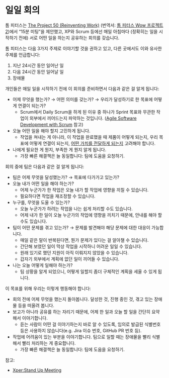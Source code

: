 # 일일 회의

톰 피터스는
[The Project 50 (Reinventing Work)](https://j.mp/3paC7se)
(번역서:
[톰 피터스 Wow 프로젝트 2](https://j.mp/30GnzHt))에서
“15분 미팅”을 제안했고,
XP와 Scrum 등에선 매일 아침마다 (정확히는 일을 시작하기 전에)
서로 어떤 일을 하는지 공유하는 회의를 갖습니다.

톰 피터스는 다음 3가지 주제로 이야기할 것을 권하고 있고,
다른 곳에서도 이와 유사한 주제를 언급합니다:

1. 지난 24시간 동안 일어난 일
1. 다음 24시간 동안 일어날 일
1. 장애물

개인들은 매일 일을 시작하기 전에 이 회의를 준비하면서
다음과 같은 걸 알게 됩니다:

- 어제 무엇을 했는가? → 어떤 의미를 갖는가? → 우리가 달성하기로 한 목표에 어떻게 연결이 되는가?
  - Scrum에서 Daily Scrum을 하게 된 이유 중 하나가
    Sprint 목표와 무관한 작업이 외부에서 끼어드는지 파악하는 것입니다.
    ([Agile Software Development with Scrum](https://j.mp/3yIRvzj)
    참고)
- 오늘 어떤 일을 해야 할지 고민하게 됩니다.
  - 작업을 쳐내는 게 아니라, 이 작업을 완료했을 때 제품이 어떻게 되는지,
    우리 목표에 어떻게 연결이 되는지,
    [어떤 가치를 전달하게 되는지](https://j.mp/2AbSZoH)
    고려해야 합니다.
- 나에게 필요한 게 뭔지, 부족한 게 뭔지 알게 됩니다.
  - 가장 빠른 해결책은 늘 동일합니다: 팀에 도움을 요청하기.

회의 중에 팀은 다음과 같은 걸 알게 됩니다:

- 팀은 어제 무엇을 달성했는가? → 목표에 다가가고 있는가?
- 오늘 내가 어떤 일을 해야 하는가?
  - 어제 누군가가 한 작업은 오늘 내가 할 작업에 영향을 끼칠 수 있습니다.
  - 필요하다면 작업을 재조정할 수 있습니다.
- 누구를, 무엇을 도울 수 있는가?
  - 오늘 누군가가 하려는 작업을 나는 쉽게 처리할 수도 있습니다.
  - 어제 내가 한 일이 오늘 누군가의 작업에 영향을 끼치기 때문에,
  안내를 해야 할 수도 있습니다.
- 팀이 어떤 문제를 겪고 있는가?
  → 문제를 발견해야 해당 문제에 대한 대응이 가능합니다.
  - 매일 같은 말이 반복된다면, 뭔가 문제가 있다는 걸 알아챌 수 있습니다.
  - 간단해 보였던 일이 막상 작업을 시작하니 어려운 일일 수 있습니다.
  - 원래 있기로 했던 지원이 아직 이뤄지지 않았을 수 있습니다.
  - 갑자기 외부에서 계획에 없던 일이 끼어들 수 있습니다.
- 나는 오늘 어떻게 일해야 하는가?
  - 팀 상황을 알게 되었으니,
  어떻게 일할지 좀더 구체적인 계획을 세울 수 있게 됩니다.

이 목표를 위해 우리는 이렇게 행동해야 합니다:

- 회의 전에 어제 무엇을 했는지 돌아봅니다.
  달성한 것, 진행 중인 것, 겪고 있는 장애물 등을 떠올려 봅니다.
- 보고가 아니라 공유를 하는 자리기 때문에,
  어제 한 일과 오늘 할 일을 간단히 요약해서 이야기합니다.
  - 듣는 사람이 어떤 걸 이야기하는지 바로 알 수 있도록,
  임의로 발급된 식별번호 등은 사용하지
  않습니다(e.g. Jira 이슈 번호, GitHub PR 번호 등).
- 작업에 어려움이 있는 부분을 이야기합니다.
  팀으로 일할 때는 장애물을 빨리 식별해서 빨리 처리하는 게 중요합니다.
  - 가장 빠른 해결책은 늘 동일합니다: 팀에 도움을 요청하기.

참고:

- [Xper:Stand Up Meeting](https://j.mp/3e4BytU)
